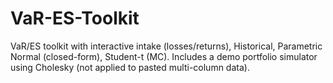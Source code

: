 # VaR-ES-Toolkit
VaR/ES toolkit with interactive intake (losses/returns), Historical, Parametric Normal (closed-form), Student-t (MC). Includes a demo portfolio simulator using Cholesky (not applied to pasted multi-column data).
